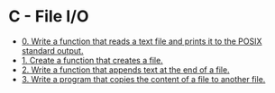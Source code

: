 # C - File I/O

- [0. Write a function that reads a text file and prints it to the POSIX standard output.](0-read_textfile.c)
- [1. Create a function that creates a file.](1-create_file.c)
- [2. Write a function that appends text at the end of a file.](2-append_text_to_file.c)
- [3. Write a program that copies the content of a file to another file.](3-cp.c)

